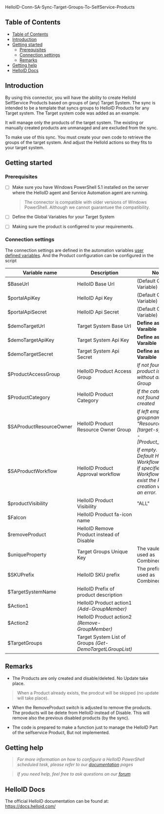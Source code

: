 HelloID-Conn-SA-Sync-Target-Groups-To-SelfService-Products

<!-- TABLE OF CONTENTS -->
## Table of Contents
- [Table of Contents](#table-of-contents)
- [Introduction](#introduction)
- [Getting started](#Getting-started)
  - [Prerequisites](#Prerequisites)
  - [Connection settings](#Connection-settings)
  - [Remarks](#Remarks)
- [Getting help](#getting-help)
- [HelloID Docs](#helloid-docs)


## Introduction

By using this connector, you will have the ability to create HelloId SelfService Products based on groups of (any) Target System. The sync is intended to be a template that syncs groups to HelloID Products for any Target system.  The Target system code was added as an example.

It will manage only the products of the target system. The existing or manually created products are unmanaged and are excluded from the sync.

To make use of this sync. You must create your own code to retrieve the groups of the target system. And adjust the HelloId actions so they fits to your target system.


## Getting started

### Prerequisites
- [ ] Make sure you have Windows PowerShell 5.1 installed on the server where the HelloID agent and Service Automation agent are running.
  > The connector is compatible with older versions of Windows PowerShell. Although we cannot guarantuee the compatibility.

- [ ] Define the Global Variables for your Target System

- [ ] Making sure the product is configered to your requirements.


### Connection settings

The connection settings are defined in the automation variables [user defined variables](https://docs.helloid.com/hc/en-us/articles/360014169933-How-to-Create-and-Manage-User-Defined-Variables). And the Product configuration can be configured in the script


| Variable name                 | Description                                                  | Notes                                               |
| ----------------------------- | ------------------------------------------------------------ | ------------------------------------------------------------ |
| $BaseUrl                      | HelloID Base Url                        | (Default Global Variable)    |
| $portalApiKey                 | HelloID Api Key                         | (Default Global Variable)    |
| $portalApiSecret              | HelloID Api Secret                      | (Default Global Variable)    |
| $demoTargetUrl                | Target System Base Url                  | **Define as Global Varaible**  |
| $demoTargetApiKey             | Target System Api Key                   | **Define as Global Varaible**  |
| $demoTargetSecret             | Target System Api Secret                | **Define as Global Varaible**|
| $ProductAccessGroup           | HelloID Product Access Group            | *If not found, the product is created without an Access Group* |
| $ProductCategory              | HelloID Product Category                | *If the category is not found, it will be created* |
| $SAProductResourceOwner       | HelloID Product Resource Owner Group    | *If left empty the groupname will be: "Resource owners [target-systeem] - [Product_Naam]")* |
| $SAProductWorkflow            | HelloID Product Approval workflow       | *If empty. The Default HelloID Workflow is used. If specified Workflow does not exist the Product creation will raise an error.* |
| $productVisibility            | HelloID Product Visibility              | "ALL" |
| $FaIcon                       | HelloID Product fa-icon name            | |
| $removeProduct                | HelloID Remove Product instead of Disable| |
| $uniqueProperty               | Target Groups Unique Key                | The vaule will be used as CombinedUniqueId|
| $SKUPrefix                    | HelloID SKU prefix                      | The prefix will be used as CombinedUniqueId |
| $TargetSystemName             | HelloID Prefix of product description              | |
| $Action1                      | HelloID Product action1  *(Add-GroupMember)*        | |
| $Action2                      | HelloID Product action2  *(Remove-GroupMember)*   | |
| $TargetGroups                 | Target System List of Groups *(Get-DemoTargetLGroupList)*          | |




## Remarks
- The Products are only created and disable/deleted. No Update take place.
> When a Product already exists, the prodcut will be skipped (no update will take place).

- When the RemoveProduct switch is adjusted to remove the products. The products will be delete from HelloID instead of Disable. This will remove also the previous disabled products (by the sync).

- The code is prepared to make a function just to manage the HelloID Part of the selfservice Product, But not implemented.

## Getting help
> _For more information on how to configure a HelloID PowerShell scheduled task, please refer to our [documentation](https://docs.helloid.com/hc/en-us/articles/115003253294-Create-Custom-Scheduled-Tasks) pages_

> _If you need help, feel free to ask questions on our [forum](https://forum.helloid.com)_

## HelloID Docs
The official HelloID documentation can be found at: https://docs.helloid.com/
